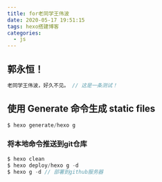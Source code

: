 ```yaml
---
title: for老同学王伟波
date: 2020-05-17 19:51:15
tags: hexo搭建博客
categories: 
  - js
---
```

## 郭永恒！

``` javaScript
老同学王伟波，好久不见。 // 这是一条测试！
```
## 使用 Generate 命令生成 static files

``` javaScript
$ hexo generate/hexo g
```

### 将本地命令推送到git仓库

``` js
$ hexo clean
$ hexo deploy/hexo g -d
$ hexo g -d // 部署到github服务器
```